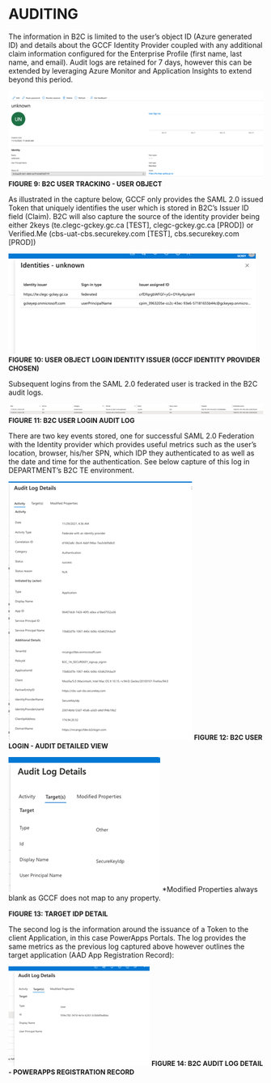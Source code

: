 # AUDITING

The information in B2C is limited to the user’s object ID (Azure generated ID) and details about the GCCF Identity Provider coupled with any additional claim information configured for the Enterprise Profile (first name, last name, and email).  Audit logs are retained for 7 days, however this can be extended by leveraging Azure Monitor and Application Insights to extend beyond this period.

![image info](./../Images/Picture18.png)
<font size="2">**FIGURE 9: B2C USER TRACKING - USER OBJECT**</font>

As illustrated in the capture below, GCCF only provides the SAML 2.0 issued Token that uniquely identifies the user which is stored in B2C’s Issuer ID field (Claim). B2C will also capture the source of the identity provider being either 2keys (te.clegc-gckey.gc.ca [TEST], clegc-gckey.gc.ca [PROD]) or Verified.Me (cbs-uat-cbs.securekey.com [TEST], cbs.securekey.com [PROD])

![image info](./../Images/Picture19.png)
<font size="2">**FIGURE 10: USER OBJECT LOGIN IDENTITY ISSUER (GCCF IDENTITY PROVIDER CHOSEN)**</font>


Subsequent logins from the SAML 2.0 federated user is tracked in the B2C audit logs. 

![image info](./../Images/Picture20.png)
<font size="2">**FIGURE 11: B2C USER LOGIN AUDIT LOG**</font>

There are two key events stored, one for successful SAML 2.0 Federation with the Identity provider which provides useful metrics such as the user’s location, browser, his/her SPN, which IDP they authenticated to as well as the date and time for the authentication. See below capture of this log in DEPARTMENT’s B2C TE environment.


![image info](./../Images/Picture21.png)
<font size="2">**FIGURE 12: B2C USER LOGIN - AUDIT DETAILED VIEW**</font>

![image info](./../Images/Picture22.png)
*Modified Properties always blank as GCCF does not map to any property.

<font size="2">**FIGURE 13: TARGET IDP DETAIL**</font>

The second log is the information around the issuance of a Token to the client Application, in this case PowerApps Portals. The log provides the same metrics as the previous log captured above however outlines the target application (AAD App Registration Record):

![image info](./../Images/Picture23.png)
<font size="2">**FIGURE 14: B2C AUDIT LOG DETAIL - POWERAPPS REGISTRATION RECORD**</font>